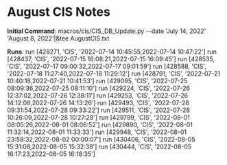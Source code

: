 # August CIS Notes

**Initial Command**: macros/cis/CIS_DB_Update.py --date 'July 14, 2022' 'August 8, 2022'|&tee AugustCIS.txt

**Runs**:
run  [428271, 'CIS', '2022-07-14 10:45:55,2022-07-14 10:47:22']
run  [428437, 'CIS', '2022-07-15 16:08:21,2022-07-15 16:09:45']
run  [428535, 'CIS', '2022-07-17 09:00:32,2022-07-17 09:01:59']
run  [428588, 'CIS', '2022-07-18 11:27:40,2022-07-18 11:29:12']
run  [428791, 'CIS', '2022-07-21 10:40:18,2022-07-21 10:41:53']
run  [429095, 'CIS', '2022-07-25 08:09:36,2022-07-25 08:11:10']
run  [429224, 'CIS', '2022-07-26 12:37:02,2022-07-26 12:38:11']
run  [429253, 'CIS', '2022-07-26 14:12:08,2022-07-26 14:13:26']
run  [429493, 'CIS', '2022-07-28 09:31:54,2022-07-28 09:33:22']
run  [429511, 'CIS', '2022-07-28 10:26:09,2022-07-28 10:27:28']
run  [429799, 'CIS', '2022-08-01 08:05:26,2022-08-01 08:06:52']
run  [429890, 'CIS', '2022-08-01 11:32:14,2022-08-01 11:33:33']
run  [429948, 'CIS', '2022-08-01 23:58:32,2022-08-02 00:00:07']
run  [430406, 'CIS', '2022-08-05 15:31:08,2022-08-05 15:32:38']
run  [430444, 'CIS', '2022-08-05 16:17:23,2022-08-05 16:18:35']
